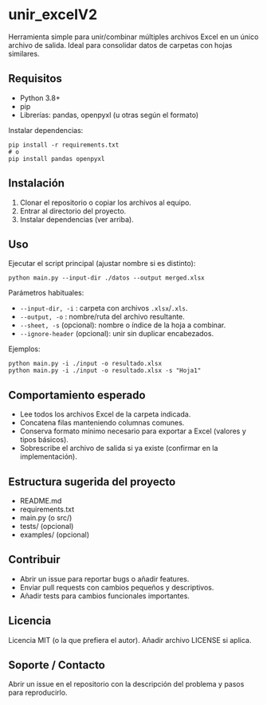 # unir_excelV2

Herramienta simple para unir/combinar múltiples archivos Excel en un único archivo de salida. Ideal para consolidar datos de carpetas con hojas similares.

## Requisitos
- Python 3.8+
- pip
- Librerías: pandas, openpyxl (u otras según el formato)

Instalar dependencias:
```
pip install -r requirements.txt
# o
pip install pandas openpyxl
```

## Instalación
1. Clonar el repositorio o copiar los archivos al equipo.
2. Entrar al directorio del proyecto.
3. Instalar dependencias (ver arriba).

## Uso
Ejecutar el script principal (ajustar nombre si es distinto):
```
python main.py --input-dir ./datos --output merged.xlsx
```
Parámetros habituales:
- `--input-dir, -i` : carpeta con archivos `.xlsx`/`.xls`.
- `--output, -o` : nombre/ruta del archivo resultante.
- `--sheet, -s` (opcional): nombre o índice de la hoja a combinar.
- `--ignore-header` (opcional): unir sin duplicar encabezados.

Ejemplos:
```
python main.py -i ./input -o resultado.xlsx
python main.py -i ./input -o resultado.xlsx -s "Hoja1"
```

## Comportamiento esperado
- Lee todos los archivos Excel de la carpeta indicada.
- Concatena filas manteniendo columnas comunes.
- Conserva formato mínimo necesario para exportar a Excel (valores y tipos básicos).
- Sobrescribe el archivo de salida si ya existe (confirmar en la implementación).

## Estructura sugerida del proyecto
- README.md
- requirements.txt
- main.py (o src/)
- tests/ (opcional)
- examples/ (opcional)

## Contribuir
- Abrir un issue para reportar bugs o añadir features.
- Enviar pull requests con cambios pequeños y descriptivos.
- Añadir tests para cambios funcionales importantes.

## Licencia
Licencia MIT (o la que prefiera el autor). Añadir archivo LICENSE si aplica.

## Soporte / Contacto
Abrir un issue en el repositorio con la descripción del problema y pasos para reproducirlo.
